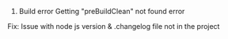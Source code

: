 1. Build error
Getting  "preBuildClean" not found error

Fix: Issue with node js version & .changelog file not in the project